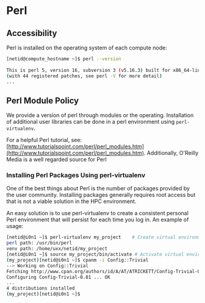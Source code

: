 # Perl

## Accessibility


Perl is installed on the operating system of each compute node: 

```bash
[netid@compute_hostname ~]$ perl --version
 
This is perl 5, version 16, subversion 3 (v5.16.3) built for x86_64-linux-thread-multi
(with 44 registered patches, see perl -V for more detail)
...
```

## Perl Module Policy

We provide a version of perl through modules or the operating. Installation of additional user libraries can be done in a perl environment using ```perl-virtualenv```.

For a helpful Perl tutorial, see: [http://www.tutorialspoint.com/perl/perl_modules.htm](http://www.tutorialspoint.com/perl/perl_modules.htm). Additionally, O'Reilly Media is a well regarded source for Perl 

### Installing Perl Packages Using perl-virtualenv

One of the best things about Perl is the number of packages provided by the user community. Installing packages generally requires root access but that is not a viable solution in the HPC environment.

An easy solution is to use perl-virtualenv to create a consistent personal Perl environment that will persist for each time you log in. An example of usage:

```bash
[netid@i0n1 ~]$ perl-virtualenv my_project    # Create virtual environment
perl path: /usr/bin/perl
venv path: /home/uxx/netid/my_project
[netid@i0n1 ~]$ source my_project/bin/activate # Activate virtual environment
(my_project)[netid@i0n1 ~]$ cpanm -i Config::Trivial
--> Working on Config::Trivial
Fetching http://www.cpan.org/authors/id/A/AT/ATRICKETT/Config-Trivial-0.81.tar.gz ... OK
Configuring Config-Trivial-0.81 ... OK
...
4 distributions installed
(my_project)[netid@i0n1 ~]$
```
